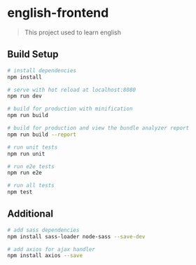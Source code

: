 # english-frontend

> This project used to learn english

## Build Setup

``` bash
# install dependencies
npm install

# serve with hot reload at localhost:8080
npm run dev

# build for production with minification
npm run build

# build for production and view the bundle analyzer report
npm run build --report

# run unit tests
npm run unit

# run e2e tests
npm run e2e

# run all tests
npm test
```

## Additional

```bash
# add sass dependencies
npm install sass-loader node-sass --save-dev

# add axios for ajax handler
npm install axios --save
```

